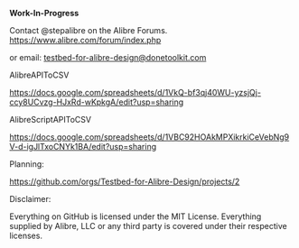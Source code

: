 **Work-In-Progress**

Contact @stepalibre on the Alibre Forums. https://www.alibre.com/forum/index.php 

or email: testbed-for-alibre-design@donetoolkit.com


AlibreAPIToCSV

https://docs.google.com/spreadsheets/d/1VkQ-bf3qj40WU-yzsjQj-ccy8UCvzg-HJxRd-wKpkgA/edit?usp=sharing

AlibreScriptAPIToCSV

https://docs.google.com/spreadsheets/d/1VBC92HOAkMPXikrkiCeVebNg9V-d-igJlTxoCNYk1BA/edit?usp=sharing

Planning:

https://github.com/orgs/Testbed-for-Alibre-Design/projects/2

Disclaimer:

Everything on GitHub is licensed under the MIT License. Everything supplied by Alibre, LLC or any third party is covered under their respective licenses.
